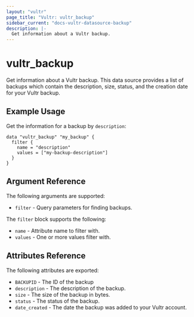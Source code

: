 ```yaml
---
layout: "vultr"
page_title: "Vultr: vultr_backup"
sidebar_current: "docs-vultr-datasource-backup"
description: |-
  Get information about a Vultr backup.
---
```


# vultr_backup

Get information about a Vultr backup. This data source provides a list of backups which contain the description, size, status, and the creation date for your Vultr backup.

## Example Usage

Get the information for a backup by `description`:

```hcl
data "vultr_backup" "my_backup" {
  filter {
    name = "description"
    values = ["my-backup-description"]
  }
}
```

## Argument Reference

The following arguments are supported:

* `filter` - Query parameters for finding backups.

The `filter` block supports the following:

* `name` - Attribute name to filter with.
* `values` - One or more values filter with.

## Attributes Reference

The following attributes are exported:

* `BACKUPID` - The ID of the backup
* `description` - The description of the backup.
* `size` - The size of the backup in bytes.
* `status` - The status of the backup.
* `date_created` - The date the backup was added to your Vultr account.